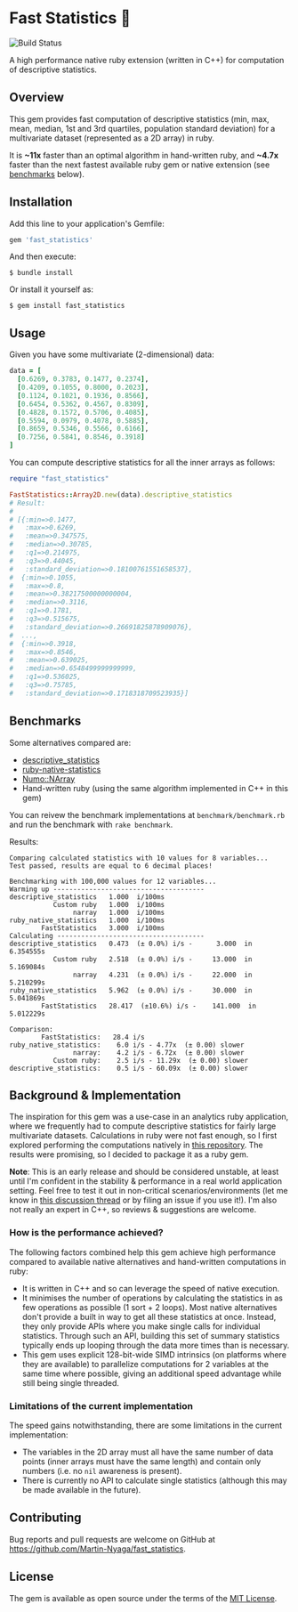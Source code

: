 # Fast Statistics :rocket:
![Build Status](https://travis-ci.com/Martin-Nyaga/fast_statistics.svg?branch=master)

A high performance native ruby extension (written in C++) for computation of
descriptive statistics.

## Overview
This gem provides fast computation of descriptive statistics (min, max, mean,
median, 1st and 3rd quartiles, population standard deviation) for a multivariate
dataset (represented as a 2D array) in ruby.

It is **~11x** faster than an optimal algorithm in hand-written ruby, and
**~4.7x** faster than the next fastest available ruby gem or native extension
(see [benchmarks](#benchmarks) below).

## Installation

Add this line to your application's Gemfile:

```ruby
gem 'fast_statistics'
```

And then execute:

    $ bundle install

Or install it yourself as:

    $ gem install fast_statistics

## Usage

Given you have some multivariate (2-dimensional) data:
```ruby
data = [
  [0.6269, 0.3783, 0.1477, 0.2374],
  [0.4209, 0.1055, 0.8000, 0.2023],
  [0.1124, 0.1021, 0.1936, 0.8566],
  [0.6454, 0.5362, 0.4567, 0.8309],
  [0.4828, 0.1572, 0.5706, 0.4085],
  [0.5594, 0.0979, 0.4078, 0.5885],
  [0.8659, 0.5346, 0.5566, 0.6166],
  [0.7256, 0.5841, 0.8546, 0.3918]
]
```

You can compute descriptive statistics for all the inner arrays as follows:

```ruby
require "fast_statistics"

FastStatistics::Array2D.new(data).descriptive_statistics
# Result: 
#
# [{:min=>0.1477,
#   :max=>0.6269,
#   :mean=>0.347575,
#   :median=>0.30785,
#   :q1=>0.214975,
#   :q3=>0.44045,
#   :standard_deviation=>0.18100761551658537},
#  {:min=>0.1055,
#   :max=>0.8,
#   :mean=>0.38217500000000004,
#   :median=>0.3116,
#   :q1=>0.1781,
#   :q3=>0.515675,
#   :standard_deviation=>0.26691825878909076},
#  ...,
#  {:min=>0.3918,
#   :max=>0.8546,
#   :mean=>0.639025,
#   :median=>0.6548499999999999,
#   :q1=>0.536025,
#   :q3=>0.75785,
#   :standard_deviation=>0.1718318709523935}]
```

## Benchmarks

Some alternatives compared are:
- [descriptive_statistics](https://github.com/thirtysixthspan/descriptive_statistics)
- [ruby-native-statistics](https://github.com/corybuecker/ruby-native-statistics)
- [Numo::NArray](https://github.com/ruby-numo/numo-narray)
- Hand-written ruby (using the same algorithm implemented in C++ in this gem)

You can reivew the benchmark implementations at `benchmark/benchmark.rb` and run the
benchmark with `rake benchmark`. 

Results:
```
Comparing calculated statistics with 10 values for 8 variables...
Test passed, results are equal to 6 decimal places!

Benchmarking with 100,000 values for 12 variables...
Warming up --------------------------------------
descriptive_statistics   1.000  i/100ms
           Custom ruby   1.000  i/100ms
                narray   1.000  i/100ms
ruby_native_statistics   1.000  i/100ms
        FastStatistics   3.000  i/100ms
Calculating -------------------------------------
descriptive_statistics   0.473  (± 0.0%) i/s -      3.000  in   6.354555s
           Custom ruby   2.518  (± 0.0%) i/s -     13.000  in   5.169084s
                narray   4.231  (± 0.0%) i/s -     22.000  in   5.210299s
ruby_native_statistics   5.962  (± 0.0%) i/s -     30.000  in   5.041869s
        FastStatistics   28.417  (±10.6%) i/s -    141.000  in   5.012229s

Comparison:
        FastStatistics:   28.4 i/s
ruby_native_statistics:    6.0 i/s - 4.77x  (± 0.00) slower
                narray:    4.2 i/s - 6.72x  (± 0.00) slower
           Custom ruby:    2.5 i/s - 11.29x  (± 0.00) slower
descriptive_statistics:    0.5 i/s - 60.09x  (± 0.00) slower
```

## Background & Implementation 

The inspiration for this gem was a use-case in an analytics ruby application,
where we frequently had to compute descriptive statistics for fairly large
multivariate datasets. Calculations in ruby were not fast enough, so I
first explored performing the computations natively in [this
repository](https://github.com/Martin-Nyaga/ruby-ffi-simd). The results were
promising, so I decided to package it as a ruby gem.

**Note**: This is an early release and should be considered unstable, at least
until I'm confident in the stability & performance in a real world application
setting.  Feel free to test it out in non-critical scenarios/environments (let
me know in [this discussion
thread](https://github.com/Martin-Nyaga/fast_statistics/discussions/1) or by
filing an issue if you use it!). I'm also not really an expert in C++, so
reviews & suggestions are welcome.

### How is the performance achieved? 
The following factors combined help this gem achieve high performance compared
to available native alternatives and hand-written computations in ruby:

- It is written in C++ and so can leverage the speed of native execution. 
- It minimises the number of operations by calculating the statistics in as few
  operations as possible (1 sort + 2 loops). Most native alternatives don't
  provide a built in way to get all these statistics at once. Instead, they only
  provide APIs where you make single calls for individual statistics. Through
  such an API, building this set of summary statistics typically ends up looping
  through the data more times than is necessary.
- This gem uses explicit 128-bit-wide SIMD intrinsics (on platforms where they
  are available) to parallelize computations for 2 variables at the same time
  where possible, giving an additional speed advantage while still being single
  threaded.

### Limitations of the current implementation
The speed gains notwithstanding, there are some limitations in the current implementation:
- The variables in the 2D array must all have the same number of data points
  (inner arrays must have the same length) and contain only numbers (i.e. no
  `nil` awareness is present).
- There is currently no API to calculate single statistics (although this may be
  made available in the future).

## Contributing

Bug reports and pull requests are welcome on GitHub at
https://github.com/Martin-Nyaga/fast_statistics.

## License

The gem is available as open source under the terms of the [MIT
License](https://opensource.org/licenses/MIT).
